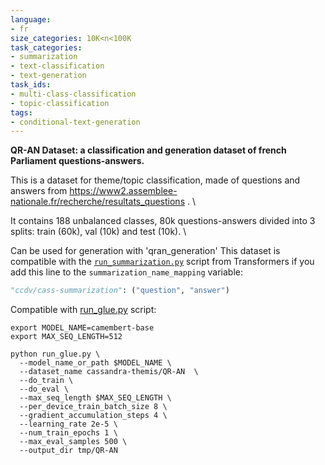 ```yaml
---
language:
- fr
size_categories: 10K<n<100K
task_categories:
- summarization
- text-classification
- text-generation
task_ids:
- multi-class-classification
- topic-classification
tags:
- conditional-text-generation
---
```


**QR-AN Dataset: a classification and generation dataset of french Parliament questions-answers.** 

This is a dataset for theme/topic classification, made of questions and answers from https://www2.assemblee-nationale.fr/recherche/resultats_questions . \

It contains 188 unbalanced classes, 80k questions-answers divided into 3 splits: train (60k), val (10k) and test (10k). \

Can be used for generation with 'qran_generation'
This dataset is compatible with the [`run_summarization.py`](https://github.com/huggingface/transformers/tree/master/examples/pytorch/summarization) script from Transformers if you add this line to the `summarization_name_mapping` variable:
```python
"ccdv/cass-summarization": ("question", "answer")
```

Compatible with [run_glue.py](https://github.com/huggingface/transformers/tree/master/examples/pytorch/text-classification) script:
```
export MODEL_NAME=camembert-base
export MAX_SEQ_LENGTH=512

python run_glue.py \
  --model_name_or_path $MODEL_NAME \
  --dataset_name cassandra-themis/QR-AN  \
  --do_train \
  --do_eval \
  --max_seq_length $MAX_SEQ_LENGTH \
  --per_device_train_batch_size 8 \
  --gradient_accumulation_steps 4 \
  --learning_rate 2e-5 \
  --num_train_epochs 1 \
  --max_eval_samples 500 \
  --output_dir tmp/QR-AN
```